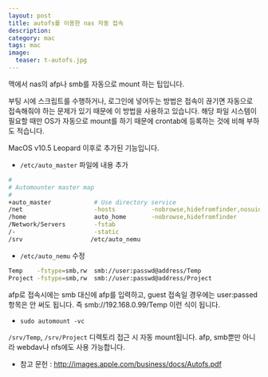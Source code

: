 ```yaml
---
layout: post
title: autofs를 이용한 nas 자동 접속
description: 
category: mac
tags: mac
image:
  teaser: t-autofs.jpg
---
```


맥에서 nas의 afp나 smb를 자동으로 mount 하는 팁입니다.

부팅 시에 스크립트를 수행하거나, 로그인에 넣어두는 방법은 접속이 끊기면 자동으로 접속해줘야 하는
문제가 있기 때문에 이 방법을 사용하고 있습니다. 해당 파일 시스템이 필요할 때만 OS가 자동으로 mount를
하기 때문에 crontab에 등록하는 것에 비해 부하도 적습니다.

MacOS v10.5 Leopard 이후로 추가된 기능입니다.

- `/etc/auto_master` 파일에 내용 추가

```sh
#
# Automounter master map
#
+auto_master            # Use directory service
/net                    -hosts          -nobrowse,hidefromfinder,nosuid
/home                   auto_home       -nobrowse,hidefromfinder
/Network/Servers        -fstab
/-                      -static
/srv                   /etc/auto_nemu
```

- `/etc/auto_nemu` 수정

```sh
Temp    -fstype=smb,rw  smb://user:passwd@address/Temp
Project -fstype=smb,rw  smb://user:passwd@address/Project
```

afp로 접속시에는 smb 대신에 afp를 입력하고, guest 접속일 경우에는 user:passed 항목은 안 써도 됩니다.
즉 smb://192.168.0.99/Temp 이런 식이 됩니다.

- `sudo automount -vc` 

`/srv/Temp`, `/srv/Project` 디렉토리 접근 시 자동 mount됩니다. afp, smb뿐만 아니라 webdav나 nfs에도
사용 가능합니다.

- 참고 문헌 : http://images.apple.com/business/docs/Autofs.pdf

